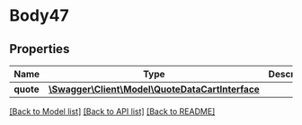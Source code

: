 # Body47

## Properties
Name | Type | Description | Notes
------------ | ------------- | ------------- | -------------
**quote** | [**\Swagger\Client\Model\QuoteDataCartInterface**](QuoteDataCartInterface.md) |  | 

[[Back to Model list]](../README.md#documentation-for-models) [[Back to API list]](../README.md#documentation-for-api-endpoints) [[Back to README]](../README.md)


